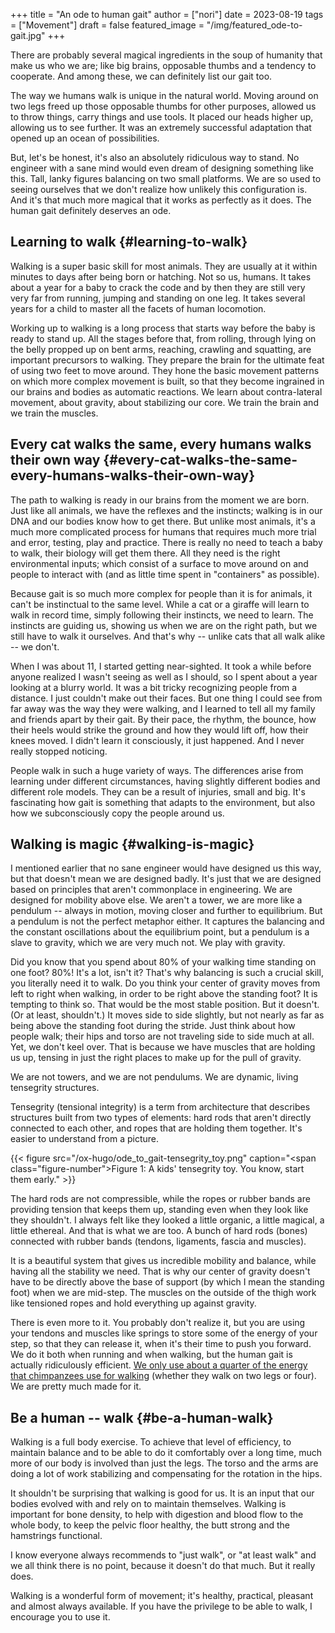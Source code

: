 +++
title = "An ode to human gait"
author = ["nori"]
date = 2023-08-19
tags = ["Movement"]
draft = false
featured_image = "/img/featured_ode-to-gait.jpg"
+++

There are probably several magical ingredients in the soup of humanity that make us who we are; like big brains, opposable thumbs and a tendency to cooperate. And among these, we can definitely list our gait too.

The way we humans walk is unique in the natural world. Moving around on two legs freed up those opposable thumbs for other purposes, allowed us to throw things, carry things and use tools. It placed our heads higher up, allowing us to see further. It was an extremely successful adaptation that opened up an ocean of possibilities.

But, let's be honest, it's also an absolutely ridiculous way to stand. No engineer with a sane mind would even dream of designing something like this. Tall, lanky figures balancing on two small platforms. We are so used to seeing ourselves that we don't realize how unlikely this configuration is. And it's that much more magical that it works as perfectly as it does. The human gait definitely deserves an ode.


## Learning to walk {#learning-to-walk}

Walking is a super basic skill for most animals. They are usually at it within minutes to days after being born or hatching. Not so us, humans. It takes about a year for a baby to crack the code and by then they are still very very far from running, jumping and standing on one leg. It takes several years for a child to master all the facets of human locomotion.

Working up to walking is a long process that starts way before the baby is ready to stand up. All the stages before that, from rolling, through lying on the belly propped up on bent arms, reaching, crawling and squatting, are important precursors to walking. They prepare the brain for the ultimate feat of using two feet to move around. They hone the basic movement patterns on which more complex movement is built, so that they become ingrained in our brains and bodies as automatic reactions. We learn about contra-lateral movement, about gravity, about stabilizing our core. We train the brain and we train the muscles.


## Every cat walks the same, every humans walks their own way {#every-cat-walks-the-same-every-humans-walks-their-own-way}

The path to walking is ready in our brains from the moment we are born. Just like all animals, we have the reflexes and the instincts; walking is in our DNA and our bodies know how to get there. But unlike most animals, it's a much more complicated process for humans that requires much more trial and error, testing, play and practice. There is really no need to teach a baby to walk, their biology will get them there. All they need is the right environmental inputs; which consist of a surface to move around on and people to interact with (and as little time spent in "containers" as possible).

Because gait is so much more complex for people than it is for animals, it can't be instinctual to the same level. While a cat or a giraffe will learn to walk in record time, simply following their instincts, we need to learn. The instincts are guiding us, showing us when we are on the right path, but we still have to walk it ourselves. And that's why -- unlike cats that all walk alike -- we don't.

When I was about 11, I started getting near-sighted. It took a while before anyone realized I wasn't seeing as well as I should, so I spent about a year looking at a blurry world. It was a bit tricky recognizing people from a distance. I just couldn't make out their faces. But one thing I could see from far away was the way they were walking, and I learned to tell all my family and friends apart by their gait. By their pace, the rhythm, the bounce, how their heels would strike the ground and how they would lift off, how their knees moved. I didn't learn it consciously, it just happened. And I never really stopped noticing.

People walk in such a huge variety of ways. The differences arise from learning under different circumstances, having slightly different bodies and different role models. They can be a result of injuries, small and big. It's fascinating how gait is something that adapts to the environment, but also how we subconsciously copy the people around us.


## Walking is magic {#walking-is-magic}

I mentioned earlier that no sane engineer would have designed us this way, but that doesn't mean we are designed badly. It's just that we are designed based on principles that aren't commonplace in engineering. We are designed for mobility above else. We aren't a tower, we are more like a pendulum -- always in motion, moving closer and further to equilibrium. But a pendulum is not the perfect metaphor either. It captures the balancing and the constant oscillations about the equilibrium point, but a pendulum is a slave to gravity, which we are very much not. We play with gravity.

Did you know that you spend about 80% of your walking time standing on one foot? 80%! It's a lot, isn't it? That's why balancing is such a crucial skill, you literally need it to walk. Do you think your center of gravity moves from left to right when walking, in order to be right above the standing foot? It is tempting to think so. That would be the most stable position. But it doesn't. (Or at least, shouldn't.) It moves side to side slightly, but not nearly as far as being above the standing foot during the stride. Just think about how people walk; their hips and torso are not traveling side to side much at all. Yet, we don't keel over. That is because we have muscles that are holding us up, tensing in just the right places to make up for the pull of gravity.

We are not towers, and we are not pendulums. We are dynamic, living tensegrity structures.

Tensegrity (tensional integrity) is a term from architecture that describes structures built from two types of elements: hard rods that aren't directly connected to each other, and ropes that are holding them together. It's easier to understand from a picture.

{{< figure src="/ox-hugo/ode_to_gait-tensegrity_toy.png" caption="<span class=\"figure-number\">Figure 1: </span>A kids' tensegrity toy. You know, start them early." >}}

The hard rods are not compressible, while the ropes or rubber bands are providing tension that keeps them up, standing even when they look like they shouldn't. I always felt like they looked a little organic, a little magical, a little ethereal. And that is what we are too. A bunch of hard rods (bones) connected with rubber bands (tendons, ligaments, fascia and muscles).

It is a beautiful system that gives us incredible mobility and balance, while having all the stability we need. That is why our center of gravity doesn't have to be directly above the base of support (by which I mean the standing foot) when we are mid-step. The muscles on the outside of the thigh work like tensioned ropes and hold everything up against gravity.

There is even more to it. You probably don't realize it, but you are using your tendons and muscles like springs to store some of the energy of your step, so that they can release it, when it's their time to push you forward. We do it both when running and when walking, but the human gait is actually ridiculously efficient. [We only use about a quarter of the energy that chimpanzees use for walking](https://www.pnas.org/doi/10.1073/pnas.0703267104) (whether they walk on two legs or four). We are pretty much made for it.


## Be a human -- walk {#be-a-human-walk}

Walking is a full body exercise. To achieve that level of efficiency, to maintain balance and to be able to do it comfortably over a long time, much more of our body is involved than just the legs. The torso and the arms are doing a lot of work stabilizing and compensating for the rotation in the hips.

It shouldn't be surprising that walking is good for us. It is an input that our bodies evolved with and rely on to maintain themselves. Walking is important for bone density, to help with digestion and blood flow to the whole body, to keep the pelvic floor healthy, the butt strong and the hamstrings functional.

I know everyone always recommends to "just walk", or "at least walk" and we all think there is no point, because it doesn't do that much. But it really does.

Walking is a wonderful form of movement; it's healthy, practical, pleasant and almost always available. If you have the privilege to be able to walk, I encourage you to use it.
